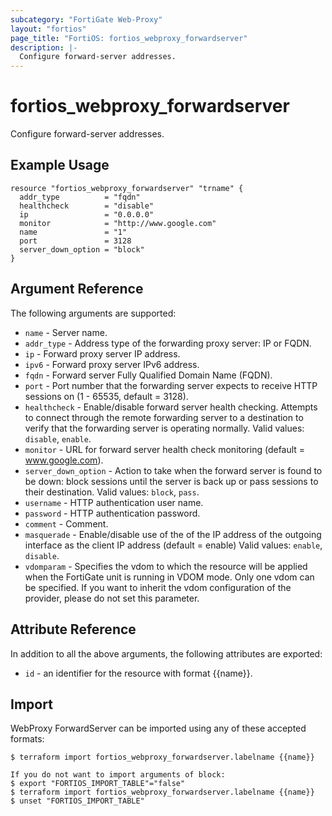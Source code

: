```yaml
---
subcategory: "FortiGate Web-Proxy"
layout: "fortios"
page_title: "FortiOS: fortios_webproxy_forwardserver"
description: |-
  Configure forward-server addresses.
---
```


# fortios_webproxy_forwardserver
Configure forward-server addresses.

## Example Usage

```hcl
resource "fortios_webproxy_forwardserver" "trname" {
  addr_type          = "fqdn"
  healthcheck        = "disable"
  ip                 = "0.0.0.0"
  monitor            = "http://www.google.com"
  name               = "1"
  port               = 3128
  server_down_option = "block"
}
```

## Argument Reference

The following arguments are supported:

* `name` - Server name.
* `addr_type` - Address type of the forwarding proxy server: IP or FQDN.
* `ip` - Forward proxy server IP address.
* `ipv6` - Forward proxy server IPv6 address.
* `fqdn` - Forward server Fully Qualified Domain Name (FQDN).
* `port` - Port number that the forwarding server expects to receive HTTP sessions on (1 - 65535, default = 3128).
* `healthcheck` - Enable/disable forward server health checking. Attempts to connect through the remote forwarding server to a destination to verify that the forwarding server is operating normally. Valid values: `disable`, `enable`.
* `monitor` - URL for forward server health check monitoring (default = www.google.com).
* `server_down_option` - Action to take when the forward server is found to be down: block sessions until the server is back up or pass sessions to their destination. Valid values: `block`, `pass`.
* `username` - HTTP authentication user name.
* `password` - HTTP authentication password.
* `comment` - Comment.
* `masquerade` - Enable/disable use of the of the IP address of the outgoing interface as the client IP address (default = enable) Valid values: `enable`, `disable`.
* `vdomparam` - Specifies the vdom to which the resource will be applied when the FortiGate unit is running in VDOM mode. Only one vdom can be specified. If you want to inherit the vdom configuration of the provider, please do not set this parameter.


## Attribute Reference

In addition to all the above arguments, the following attributes are exported:
* `id` - an identifier for the resource with format {{name}}.

## Import

WebProxy ForwardServer can be imported using any of these accepted formats:
```
$ terraform import fortios_webproxy_forwardserver.labelname {{name}}

If you do not want to import arguments of block:
$ export "FORTIOS_IMPORT_TABLE"="false"
$ terraform import fortios_webproxy_forwardserver.labelname {{name}}
$ unset "FORTIOS_IMPORT_TABLE"
```
